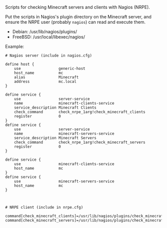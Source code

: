 Scripts for checking Minecraft servers and clients with Nagios (NRPE).

Put the scripts in Nagios's plugin directory on the Minecraft server, and ensure the NRPE user (probably `nagios`) can read and execute them.

* Debian: /usr/lib/nagios/plugins/
* FreeBSD: /usr/local/libexec/nagios/

Example:

    # Nagios server (include in nagios.cfg)

    define host {
        use                 generic-host
        host_name           mc
        alias               Minecraft
        address             mc.local
    }

    define service {
        use                 server-service
        name                minecraft-clients-service
        service_description Minecraft Clients
        check_command       check_nrpe_1arg!check_minecraft_clients
        register            0
    }
    define service {
        use                 server-service
        name                minecraft-servers-service
        service_description Minecraft Servers
        check_command       check_nrpe_1arg!check_minecraft_servers
        register            0
    }

    define service {
        use                 minecraft-clients-service
        host_name           mc
    }
    define service {
        use                 minecraft-servers-service
        host_name           mc
    }



    # NRPE client (include in nrpe.cfg)

    command[check_minecraft_clients]=/usr/lib/nagios/plugins/check_minecraft_clients.sh
    command[check_minecraft_servers]=/usr/lib/nagios/plugins/check_minecraft_servers.sh
